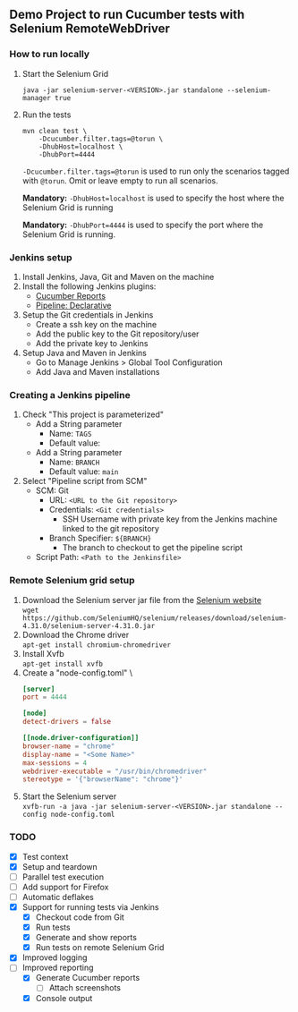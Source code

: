 ## Demo Project to run Cucumber tests with Selenium RemoteWebDriver

### How to run locally

1. Start the Selenium Grid
    ```
    java -jar selenium-server-<VERSION>.jar standalone --selenium-manager true
    ```
2. Run the tests
   ```
   mvn clean test \
       -Dcucumber.filter.tags=@torun \
       -DhubHost=localhost \
       -DhubPort=4444
   ```
   `-Dcucumber.filter.tags=@torun` is used to run only the scenarios tagged with `@torun`. Omit or leave empty to run all scenarios.
   
   **Mandatory:** `-DhubHost=localhost` is used to specify the host where the Selenium Grid is running
   
   **Mandatory:** `-DhubPort=4444` is used to specify the port where the Selenium Grid is running.

### Jenkins setup
1. Install Jenkins, Java, Git and Maven on the machine
2. Install the following Jenkins plugins:
   - [Cucumber Reports](https://plugins.jenkins.io/cucumber-reports/)
   - [Pipeline: Declarative](https://plugins.jenkins.io/pipeline-model-definition/)
3. Setup the Git credentials in Jenkins
   - Create a ssh key on the machine
   - Add the public key to the Git repository/user
   - Add the private key to Jenkins
4. Setup Java and Maven in Jenkins
   - Go to Manage Jenkins > Global Tool Configuration
   - Add Java and Maven installations

### Creating a Jenkins pipeline
1. Check "This project is parameterized"
   - Add a String parameter
      - Name: `TAGS`
      - Default value: 
   - Add a String parameter
      - Name: `BRANCH`
      - Default value: `main`
2. Select "Pipeline script from SCM"
   - SCM: Git
     - URL: `<URL to the Git repository>`
     - Credentials: `<Git credentials>`
       - SSH Username with private key from the Jenkins machine linked to the git repository
     - Branch Specifier: `${BRANCH}`
       - The branch to checkout to get the pipeline script
   - Script Path: `<Path to the Jenkinsfile>`

### Remote Selenium grid setup
1. Download the Selenium server jar file from the [Selenium website](https://www.selenium.dev/downloads/) \
   `wget https://github.com/SeleniumHQ/selenium/releases/download/selenium-4.31.0/selenium-server-4.31.0.jar`
2. Download the Chrome driver \
   `apt-get install chromium-chromedriver`
3. Install Xvfb \
   `apt-get install xvfb`
4. Create a "node-config.toml" \
   ```toml
   [server]
   port = 4444

   [node]
   detect-drivers = false

   [[node.driver-configuration]]
   browser-name = "chrome"
   display-name = "<Some Name>"
   max-sessions = 4
   webdriver-executable = "/usr/bin/chromedriver"
   stereotype = '{"browserName": "chrome"}'
   ```
5. Start the Selenium server \
   `xvfb-run -a java -jar selenium-server-<VERSION>.jar standalone --config node-config.toml`

### TODO
 - [X] Test context
 - [X] Setup and teardown
 - [ ] Parallel test execution
 - [ ] Add support for Firefox
 - [ ] Automatic deflakes
 - [X] Support for running tests via Jenkins
   - [X] Checkout code from Git
   - [X] Run tests
   - [X] Generate and show reports
   - [X] Run tests on remote Selenium Grid
 - [X] Improved logging
 - [ ] Improved reporting
   - [X] Generate Cucumber reports
     - [ ] Attach screenshots
   - [X] Console output